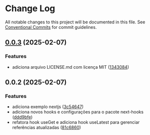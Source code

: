 # Change Log

All notable changes to this project will be documented in this file.
See [Conventional Commits](https://conventionalcommits.org) for commit guidelines.

## [0.0.3](https://github.com/binhodev/consumer-react-x/compare/@consumer-react/next-hooks@0.0.2...@consumer-react/next-hooks@0.0.3) (2025-02-07)


### Features

* adiciona arquivo LICENSE.md com licença MIT ([1343084](https://github.com/binhodev/consumer-react-x/commit/1343084cb576187aa76877b4dda17a65283aa1af))





## 0.0.2 (2025-02-07)


### Features

* adiciona exemplo nextjs ([3c54647](https://github.com/binhodev/consumer-react-x/commit/3c5464737bd0edf63b81e8c01c98cc7af356cc87))
* adiciona novos hooks e configurações para o pacote next-hooks ([ddd9bfe](https://github.com/binhodev/consumer-react-x/commit/ddd9bfef9a917bdca1684477c1e191c3ac6264f8))
* refatora hook useGet e adiciona hook useLatest para gerenciar referências atualizadas ([81c6860](https://github.com/binhodev/consumer-react-x/commit/81c68606a74408caf508959db5fc61dec53cc71e))
